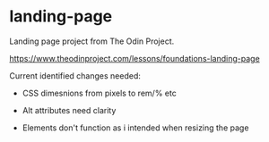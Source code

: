 # landing-page

Landing page project from The Odin Project.

https://www.theodinproject.com/lessons/foundations-landing-page

Current identified changes needed:

* CSS dimesnions from pixels to rem/% etc

* Alt attributes need clarity

* Elements don't function as i intended when resizing the page
